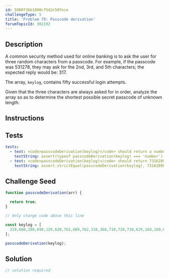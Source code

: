 ```yaml
---
id: 5900f3bb1000cf542c50fece
challengeType: 5
title: 'Problem 79: Passcode derivation'
forumTopicId: 302192
---
```


## Description

<section id='description'>

A common security method used for online banking is to ask the user for three random characters from a passcode. For example, if the passcode was 531278, they may ask for the 2nd, 3rd, and 5th characters; the expected reply would be: 317.

The array, `keylog`, contains fifty successful login attempts.

Given that the three characters are always asked for in order, analyze the array so as to determine the shortest possible secret passcode of unknown length.

</section>

## Instructions

<section id='instructions'>

</section>

## Tests

<section id='tests'>

```yml
tests:
  - text: <code>passcodeDerivation(keylog)</code> should return a number.
    testString: assert(typeof passcodeDerivation(keylog) === 'number');
  - text: <code>passcodeDerivation(keylog)</code> should return 73162890.
    testString: assert.strictEqual(passcodeDerivation(keylog), 73162890);

```

</section>

## Challenge Seed

<section id='challengeSeed'>

<div id='js-seed'>

```js
function passcodeDerivation(arr) {

  return true;
}

// Only change code above this line

const keylog = [
  319,680,180,690,129,620,762,689,762,318,368,710,720,710,629,168,160,689,716,731,736,729,316,729,729,710,769,290,719,680,318,389,162,289,162,718,729,319,790,680,890,362,319,760,316,729,380,319,728,716,
];

passcodeDerivation(keylog);
```

</div>

</section>

## Solution

<section id='solution'>

```js
// solution required
```

</section>
